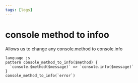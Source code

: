 ```yaml
---
tags: [logs]
---
```

# console method to infoo

Allows us to change any console.method to console.info

```grit
language js
pattern console_method_to_info($method) {
  `console.$method($message)` => `console.info($message)`
}
console_method_to_info(`error`)
```